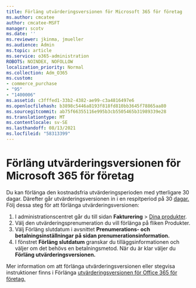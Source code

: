 ```yaml
---
title: Förläng utvärderingsversionen för Microsoft 365 för företag
ms.author: cmcatee
author: cmcatee-MSFT
manager: scotv
ms.date: ''
ms.reviewer: jkinma, jmueller
ms.audience: Admin
ms.topic: article
ms.service: o365-administration
ROBOTS: NOINDEX, NOFOLLOW
localization_priority: Normal
ms.collection: Adm_O365
ms.custom:
- commerce_purchase
- "95"
- "1400006"
ms.assetid: c3fffed1-33b2-4382-ae99-c3a4816497e6
ms.openlocfilehash: b3898c5446a8193f818fd810bb3645f78865aa80
ms.sourcegitcommit: ab75f66355116e995b3cb5505465b31989339e28
ms.translationtype: MT
ms.contentlocale: sv-SE
ms.lasthandoff: 08/13/2021
ms.locfileid: "58313399"
---
```

# <a name="extend-your-trial-for-microsoft-365-for-business"></a>Förläng utvärderingsversionen för Microsoft 365 för företag

Du kan förlänga den kostnadsfria utvärderingsperioden med ytterligare 30 dagar. Därefter går utvärderingsversionen in i en respitperiod på 30 [dagar.](https://docs.microsoft.com/alchemyinsights/grace-period-for-microsoft-365-free-trial) Följ dessa steg för att förlänga utvärderingsversionen:
  
1. I administrationscentret går du till sidan **Fakturering** \> [Dina produkter](https://go.microsoft.com/fwlink/p/?linkid=842054).
2. Välj  den utvärderingsprenumeration du vill förlänga på fliken Produkter.
3. Välj Förläng slutdatum i avsnittet **Prenumerations- och betalningsinställningar** **på sidan prenumerationsinformation.**
4. I fönstret **Förläng slutdatum** granskar du tilläggsinformationen och väljer om det behövs en betalningsmetod. När du är klar väljer du **Förläng utvärderingsversionen.**

Mer information om att förlänga utvärderingsversionen eller stegvisa instruktioner finns i Förlänga [utvärderingsversionen för Office 365 för företag.](https://docs.microsoft.com/microsoft-365/commerce/extend-your-trial)